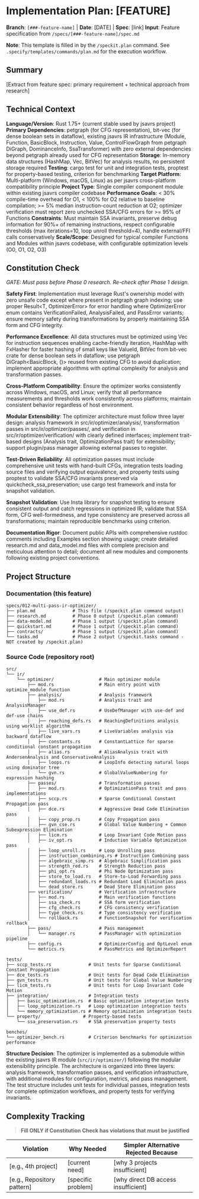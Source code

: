 # Implementation Plan: [FEATURE]

**Branch**: `[###-feature-name]` | **Date**: [DATE] | **Spec**: [link]
**Input**: Feature specification from `/specs/[###-feature-name]/spec.md`

**Note**: This template is filled in by the `/speckit.plan` command. See `.specify/templates/commands/plan.md` for the execution workflow.

## Summary

[Extract from feature spec: primary requirement + technical approach from research]

## Technical Context

**Language/Version**: Rust 1.75+ (current stable used by jsavrs project)  
**Primary Dependencies**: petgraph (for CFG representation), bit-vec (for dense boolean sets in dataflow), existing jsavrs IR infrastructure (Module, Function, BasicBlock, Instruction, Value, ControlFlowGraph from petgraph DiGraph, DominanceInfo, SsaTransformer) with zero external dependencies beyond petgraph already used for CFG representation
**Storage**: In-memory data structures (HashMap, Vec, BitVec) for analysis results, no persistent storage required
**Testing**: cargo test for unit and integration tests, proptest for property-based testing, criterion for benchmarking
**Target Platform**: Multi-platform (Windows, macOS, Linux) as per jsavrs cross-platform compatibility principle
**Project Type**: Single compiler component module within existing jsavrs compiler codebase
**Performance Goals**: < 30% compile-time overhead for O1, < 100% for O2 relative to baseline compilation; >= 5% median instruction-count reduction at O2; optimizer verification must report zero unchecked SSA/CFG errors for >= 95% of Functions
**Constraints**: Must maintain SSA invariants, preserve debug information for 90%+ of remaining instructions, respect configurable thresholds (max iterations=10, loop unroll threshold=4), handle external/FFI calls conservatively
**Scale/Scope**: Designed for typical compiler Functions and Modules within jsavrs codebase, with configurable optimization levels (O0, O1, O2, O3)

## Constitution Check

*GATE: Must pass before Phase 0 research. Re-check after Phase 1 design.*

**Safety First**: Implementation must leverage Rust's ownership model with zero unsafe code except where present in petgraph graph indexing; use proper Result<T, OptimizerError> for error handling where OptimizerError enum contains VerificationFailed, AnalysisFailed, and PassError variants; ensure memory safety during transformations by properly maintaining SSA form and CFG integrity.

**Performance Excellence**: All data structures must be optimized using Vec for instruction sequences enabling cache-friendly iteration, HashMap with FxHasher for faster hashing of small keys like ValueId, BitVec from bit-vec crate for dense boolean sets in dataflow; use petgraph DiGraph<BasicBlock, ()> reused from existing CFG to avoid duplication; implement appropriate algorithms with optimal complexity for analysis and transformation passes.

**Cross-Platform Compatibility**: Ensure the optimizer works consistently across Windows, macOS, and Linux; verify that all performance measurements and thresholds work consistently across platforms; maintain consistent behavior regardless of host environment.

**Modular Extensibility**: The optimizer architecture must follow three layer design: analysis framework in src/ir/optimizer/analysis/, transformation passes in src/ir/optimizer/passes/, and verification in src/ir/optimizer/verification/ with clearly defined interfaces; implement trait-based designs (Analysis trait, OptimizationPass trait) for extensibility; support plugin/pass manager allowing external passes to register.

**Test-Driven Reliability**: All optimization passes must include comprehensive unit tests with hand-built CFGs, integration tests loading source files and verifying output equivalence, and property tests using proptest to validate SSA/CFG invariants preserved via quickcheck_ssa_preservation; use cargo test framework and insta for snapshot validation.

**Snapshot Validation**: Use Insta library for snapshot testing to ensure consistent output and catch regressions in optimized IR; validate that SSA form, CFG well-formedness, and type consistency are preserved across all transformations; maintain reproducible benchmarks using criterion.

**Documentation Rigor**: Document public APIs with comprehensive rustdoc comments including Examples section showing usage; create detailed research.md and data_model.md files with complete precision and meticulous attention to detail; document all new modules and components following existing project conventions.

## Project Structure

### Documentation (this feature)

```text
specs/012-multi-pass-ir-optimizer/
├── plan.md              # This file (/speckit.plan command output)
├── research.md          # Phase 0 output (/speckit.plan command)
├── data-model.md        # Phase 1 output (/speckit.plan command)
├── quickstart.md        # Phase 1 output (/speckit.plan command)
├── contracts/           # Phase 1 output (/speckit.plan command)
└── tasks.md             # Phase 2 output (/speckit.tasks command - NOT created by /speckit.plan)
```

### Source Code (repository root)

```text
src/
└── ir/
    └── optimizer/                 # Main optimizer module
        ├── mod.rs                 # Main entry point with optimize_module function
        ├── analysis/              # Analysis framework
        │   ├── mod.rs             # Analysis trait and AnalysisManager
        │   ├── use_def.rs         # UseDefManager with use-def and def-use chains
        │   ├── reaching_defs.rs   # ReachingDefinitions analysis using worklist algorithm
        │   ├── live_vars.rs       # LiveVariables analysis via backward dataflow
        │   ├── constants.rs       # ConstantLattice for sparse conditional constant propagation
        │   ├── alias.rs           # AliasAnalysis trait with AndersenAnalysis and ConservativeAnalysis
        │   ├── loops.rs           # LoopInfo detecting natural loops using dominator tree
        │   └── gvn.rs             # GlobalValueNumbering for expression hashing
        ├── passes/                # Transformation passes
        │   ├── mod.rs             # OptimizationPass trait and pass implementations
        │   ├── sccp.rs            # Sparse Conditional Constant Propagation pass
        │   ├── dce.rs             # Aggressive Dead Code Elimination pass
        │   ├── copy_prop.rs       # Copy Propagation pass
        │   ├── gvn_cse.rs         # Global Value Numbering + Common Subexpression Elimination
        │   ├── licm.rs            # Loop Invariant Code Motion pass
        │   ├── iv_opt.rs          # Induction Variable Optimization pass
        │   ├── loop_unroll.rs     # Loop Unrolling pass
        │   ├── instruction_combining.rs # Instruction Combining pass
        │   ├── algebraic_simp.rs  # Algebraic Simplification pass
        │   ├── strength_red.rs    # Strength Reduction pass
        │   ├── phi_opt.rs         # Phi Node Optimization pass
        │   ├── store_to_load.rs   # Store-to-Load Forwarding pass
        │   ├── redundant_loads.rs # Redundant Load Elimination pass
        │   └── dead_store.rs      # Dead Store Elimination pass
        ├── verification/          # Verification infrastructure
        │   ├── mod.rs             # Main verification functions
        │   ├── ssa_check.rs       # SSA form verification
        │   ├── cfg_check.rs       # CFG consistency verification
        │   ├── type_check.rs      # Type consistency verification
        │   └── rollback.rs        # FunctionSnapshot for verification rollback
        ├── pass/                  # Pass management
        │   └── manager.rs         # PassManager with optimization pipeline
        ├── config.rs              # OptimizerConfig and OptLevel enum
        └── metrics.rs             # PassMetrics and OptimizerReport

tests/
├── sccp_tests.rs              # Unit tests for Sparse Conditional Constant Propagation
├── dce_tests.rs               # Unit tests for Dead Code Elimination
├── gvn_tests.rs               # Unit tests for Global Value Numbering
├── licm_tests.rs              # Unit tests for Loop Invariant Code Motion
├── integration/               # Integration tests
│   ├── basic_optimization.rs  # Basic optimization integration tests
│   ├── loop_optimization.rs   # Loop optimization integration tests
│   └── memory_optimization.rs # Memory optimization integration tests
└── property/                # Property-based tests
    └── ssa_preservation.rs    # SSA preservation property tests

benches/
└── optimizer_bench.rs         # Criterion benchmarks for optimization performance
```

**Structure Decision**: The optimizer is implemented as a submodule within the existing jsavrs IR module (`src/ir/optimizer/`) following the modular extensibility principle. The architecture is organized into three layers: analysis framework, transformation passes, and verification infrastructure, with additional modules for configuration, metrics, and pass management. The test structure includes unit tests for individual passes, integration tests for complete optimization workflows, and property tests for verifying invariants.

## Complexity Tracking

> **Fill ONLY if Constitution Check has violations that must be justified**

| Violation | Why Needed | Simpler Alternative Rejected Because |
|-----------|------------|-------------------------------------|
| [e.g., 4th project] | [current need] | [why 3 projects insufficient] |
| [e.g., Repository pattern] | [specific problem] | [why direct DB access insufficient] |
